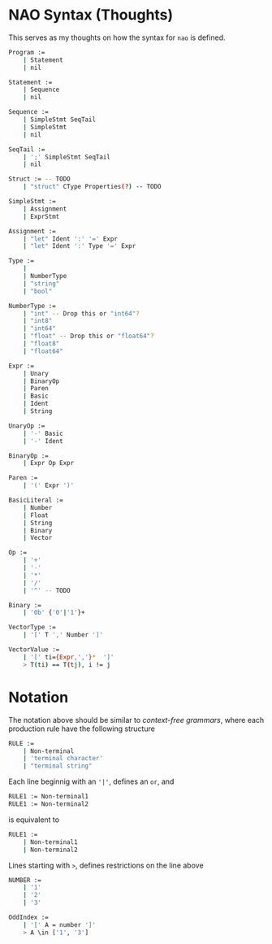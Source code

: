# NAO Syntax (Thoughts)
This serves as my thoughts on how the syntax for `nao` is defined.

```sh
Program := 
    | Statement
    | nil

Statement :=
    | Sequence
    | nil

Sequence :=
    | SimpleStmt SeqTail
    | SimpleStmt
    | nil

SeqTail :=
    | ';' SimpleStmt SeqTail
    | nil

Struct := -- TODO
    | "struct" CType Properties(?) -- TODO

SimpleStmt :=
    | Assignment
    | ExprStmt

Assignment :=
    | "let" Ident ':' '=' Expr
    | "let" Ident ':' Type '=' Expr

Type :=
    | 
    | NumberType
    | "string"
    | "bool"

NumberType :=
    | "int" -- Drop this or "int64"?
    | "int8"
    | "int64"
    | "float" -- Drop this or "float64"?
    | "float8"
    | "float64" 

Expr := 
    | Unary
    | BinaryOp
    | Paren
    | Basic
    | Ident
    | String

UnaryOp :=
    | '-' Basic
    | '-' Ident

BinaryOp :=
    | Expr Op Expr

Paren :=
    | '(' Expr ')'

BasicLiteral :=
    | Number
    | Float
    | String
    | Binary
    | Vector

Op :=
    | '+'
    | '-'
    | '*'
    | '/'
    | '^' -- TODO

Binary :=
    | '0b' {'0'|'1'}+

VectorType :=
    | '[' T ',' Number ']' 

VectorValue :=
    | '[' ti={Expr,','}*  ']' 
    > T(ti) == T(tj), i != j 
```

# Notation
The notation above should be similar to *context-free grammars*, where each production rule have the following structure

```sh
RULE :=
    | Non-terminal 
    | 'terminal character'
    | "terminal string"
```

Each line beginnig with an `'|'`, defines an `or`, and 
```sh
RULE1 := Non-terminal1
RULE1 := Non-terminal2
```
is equivalent to
```sh
RULE1 :=
    | Non-terminal1
    | Non-terminal2
```
Lines starting with `>`, defines restrictions on the line above

```sh
NUMBER := 
    | '1'
    | '2'
    | '3'

OddIndex :=
    | '[' A = number ']'
    > A \in ['1', '3']
```
